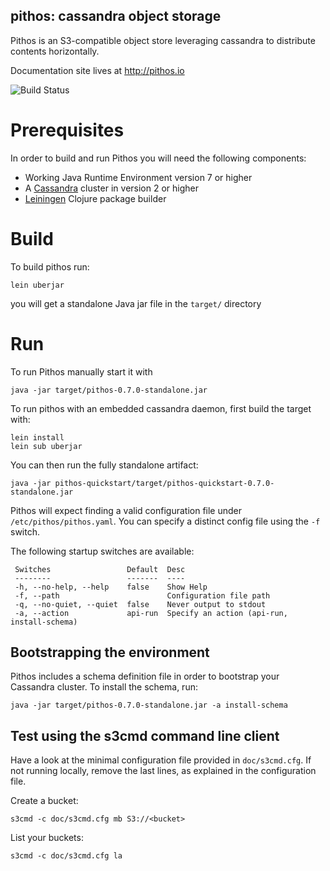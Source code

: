 pithos: cassandra object storage
--------------------------------

Pithos is an S3-compatible object store leveraging cassandra
to distribute contents horizontally.

Documentation site lives at http://pithos.io

![Build Status](https://travis-ci.org/exoscale/pithos.svg)


# Prerequisites

In order to build and run Pithos you will need the following components:

* Working Java Runtime Environment version 7 or higher
* A [Cassandra](http://cassandra.apache.org/) cluster in version 2 or higher
* [Leiningen](https://github.com/technomancy/leiningen) Clojure package builder

# Build

To build pithos run:

    lein uberjar

you will get a standalone Java jar file in the `target/` directory

# Run

To run Pithos manually start it with

    java -jar target/pithos-0.7.0-standalone.jar

To run pithos with an embedded cassandra daemon, first build the
target with:

    lein install
    lein sub uberjar

You can then run the fully standalone artifact:

    java -jar pithos-quickstart/target/pithos-quickstart-0.7.0-standalone.jar

Pithos will expect finding a valid configuration file under `/etc/pithos/pithos.yaml`. You can specify a distinct config file using the `-f` switch.

The following startup switches are available:

     Switches                 Default  Desc
     --------                 -------  ----
     -h, --no-help, --help    false    Show Help
     -f, --path                        Configuration file path
     -q, --no-quiet, --quiet  false    Never output to stdout
     -a, --action             api-run  Specify an action (api-run, install-schema)

## Bootstrapping the environment

Pithos includes a schema definition file in order to bootstrap your Cassandra cluster.
To install the schema, run:

    java -jar target/pithos-0.7.0-standalone.jar -a install-schema


## Test using the s3cmd command line client

Have a look at the minimal configuration file provided in
`doc/s3cmd.cfg`. If not running locally, remove the last lines, as
explained in the configuration file.

Create a bucket:

    s3cmd -c doc/s3cmd.cfg mb S3://<bucket>

List your buckets:

    s3cmd -c doc/s3cmd.cfg la

